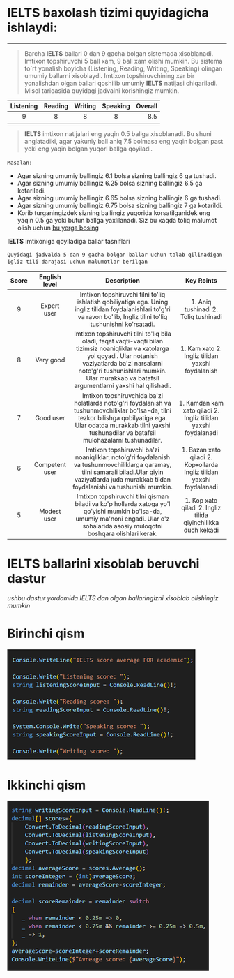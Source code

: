  

# **IELTS** baxolash tizimi quyidagicha ishlaydi: 

----

  > Barcha **IELTS** ballari 0 dan 9 gacha bolgan sistemada xisoblanadi. Imtixon topshiruvchi 5 ball xam, 9 ball xam olishi mumkin. Bu sistema to`rt yonalish boyicha (Listening, Reading, Writing, Speaking) olingan umumiy ballarni xisoblaydi. Imtixon topshiruvchining xar bir yonalishdan olgan ballari qoshilib umumiy **IELTS** natijasi chiqariladi. Misol tariqasida quyidagi jadvalni korishingiz mumkin.

| Listening | Reading | Writing | Speaking | Overall |
|:-:|:-:|:-:|:-:|-:| 
| 9  |  8  |  8  |  8  | 8.5  |
| | | | | 
> **IELTS** imtixon natijalari eng yaqin 0.5 ballga xisoblanadi. Bu shuni anglatadiki, agar yakuniy ball aniq 7.5 bolmasa eng yaqin bolgan past yoki eng yaqin bolgan yuqori ballga qoyiladi.

 `Masalan:`
 -  Agar sizning umumiy ballingiz 6.1 bolsa sizning ballingiz 6 ga tushadi.
 - Agar sizning umumiy ballingiz 6.25 bolsa sizning ballingiz 6.5 ga kotariladi.
 - Agar sizning umumiy ballingiz 6.65 bolsa sizning 
 ballingiz 6 ga tushadi.
 - Agar sizning umumiy ballingiz 6.75 bolsa sizning ballingiz 7 ga kotarildi.
 - Korib turganingizdek sizning ballingiz yuqorida korsatilganidek eng yaqin 0.5 ga yoki butun ballga yaxlilanadi. Siz bu xaqda toliq malumot olish uchun [bu yerga bosing](https://www.britishcouncil.org.tr/en/exam/ielts/calculator)

 **IELTS** imtixoniga qoyiladiga ballar tasniflari
 
 ```
 Quyidagi jadvalda 5 dan 9 gacha bolgan ballar uchun talab qilinadigan igliz tili darajasi uchun malumotlar berilgan
 ```
| Score | English level | Description                | Key Roints 
:-:|:-:|:-:|:-:|                                      
9  |     Expert user    | Imtixon topshiruvchi tilni to'liq ishlatish qobiliyatiga ega. Uning ingliz tilidan foydalanishlari to'g'ri va ravon bo'lib, Ingliz tilini to'liq tushunishni ko'rsatadi.|  1. Aniq tushinadi  2. Toliq tushinadi
8  |     Very good      | Imtixon topshiruvchi tilni to'liq bila oladi, faqat vaqti-vaqti bilan tizimsiz noaniqliklar va xatolarga yol qoyadi. Ular notanish vaziyatlarda ba'zi narsalarni noto'g'ri tushunishlari mumkin. Ular murakkab va batafsil argumentlarni yaxshi hal qilishadi.                  | 1. Kam xato 2. Ingliz tilidan yaxshi foydalanish
7  |     Good user      | Imtixon topshiruvchida ba'zi holatlarda noto'g'ri foydalanish va tushunmovchiliklar bo'lsa-da, tilni tezkor bilishga qobilyatiga ega. Ular odatda murakkab tilni yaxshi tushunadilar va batafsil mulohazalarni tushunadilar.  | 1. Kamdan kam xato qiladi 2. Ingliz tilidan yaxshi foydalanadi
6  |     Competent user | Imtixon topshiruvchi ba'zi noaniqliklar, noto'g'ri foydalanish va tushunmovchiliklarga qaramay, tilni samarali biladi.Ular qiyin vaziyatlarda juda murakkab tildan foydalanishi va tushunishi mumkin.      | 1. Bazan xato qiladi 2. Kopxollarda Ingliz tilidan yaxshi foydalanadi
5  |     Modest user    | Imtixon topshiruvchi tilni qisman biladi va ko'p hollarda xatoga yo'l qo'yishi mumkin bo'lsa-da, umumiy ma'noni engadi. Ular o'z sohalarida asosiy muloqotni boshqara olishlari kerak.                        | 1. Kop xato qiladi 2. Ingliz tilida qiyinchilikka duch kekadi



# IELTS ballarini xisoblab beruvchi dastur
  *ushbu dastur yordamida IELTS dan olgan ballaringizni xisoblab olishingiz mumkin* 

  # Birinchi qism

  ![alt text](image.png)

  # Ikkinchi qism

  ![alt text](image-1.png)



  
